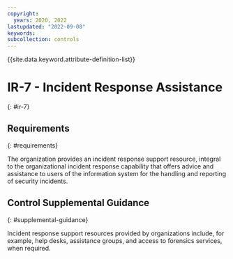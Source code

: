 ```yaml
---
copyright:
  years: 2020, 2022
lastupdated: "2022-09-08"
keywords: 
subcollection: controls
---
```


{{site.data.keyword.attribute-definition-list}}

# IR-7 - Incident Response Assistance
{: #ir-7}

## Requirements
{: #requirements}

The organization provides an incident response support resource, integral to the organizational incident response capability that offers advice and assistance to users of the information system for the handling and reporting of security incidents.

## Control Supplemental Guidance
{: #supplemental-guidance}

Incident response support resources provided by organizations include, for example, help desks, assistance groups, and access to forensics services, when required.


